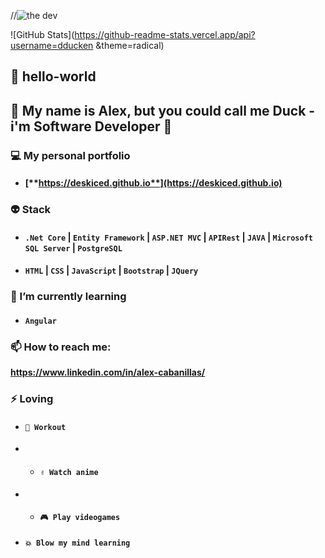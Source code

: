 //![the dev](https://user-images.githubusercontent.com/64493715/134781178-4d2ffb74-91db-4759-a9d0-94c35993ee5b.png)

![GitHub Stats](https://github-readme-stats.vercel.app/api?username=dducken &theme=radical)




## 👋 hello-world 
## 👦 My name is Alex, but you could call me Duck - i'm Software Developer 🚀

### 💻 My personal portfolio 
* #### [**https://deskiced.github.io**](https://deskiced.github.io)

### 👽 Stack
* #### **`.Net Core`** | **`Entity Framework`** | **`ASP.NET MVC`** | **`APIRest`** | **`JAVA`** | **`Microsoft SQL Server`** | **`PostgreSQL`**   
* #### **`HTML`** | **`CSS`** | **`JavaScript`** | **`Bootstrap`** | **`JQuery`**

### 🌟 I’m currently learning 
* #### **`Angular`**  

### 📫 How to reach me:
**https://www.linkedin.com/in/alex-cabanillas/**

### ⚡ Loving 
* #### **`💪 Workout`** 
* * #### **`✌ Watch anime `**
* * #### **`🎮 Play videogames `**
* #### **`💥 Blow my mind learning`**

<!--
**dducken/dducken** is a ✨ _special_ ✨ repository because its `README.md` (this file) appears on your GitHub profile.

Here are some ideas to get you started:

- 🔭 I’m currently working on ...
- 🌱 I’m currently learning ...
- 👯 I’m looking to collaborate on ...
- 🤔 I’m looking for help with ...
- 💬 Ask me about ...
- 📫 How to reach me: ...
- 😄 Pronouns: ...
- ⚡ Fun fact: ...
-->
